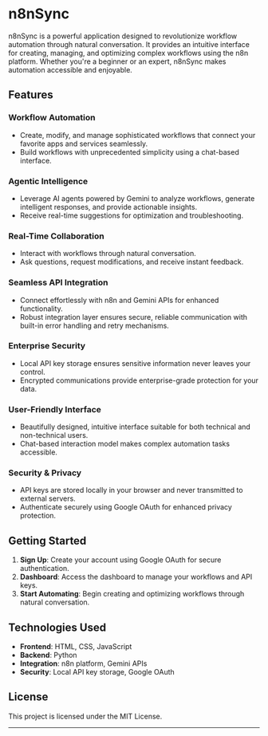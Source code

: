 # n8nSync

n8nSync is a powerful application designed to revolutionize workflow automation through natural conversation. It provides an intuitive interface for creating, managing, and optimizing complex workflows using the n8n platform. Whether you're a beginner or an expert, n8nSync makes automation accessible and enjoyable.

## Features

### Workflow Automation
- Create, modify, and manage sophisticated workflows that connect your favorite apps and services seamlessly.
- Build workflows with unprecedented simplicity using a chat-based interface.

### Agentic Intelligence
- Leverage AI agents powered by Gemini to analyze workflows, generate intelligent responses, and provide actionable insights.
- Receive real-time suggestions for optimization and troubleshooting.

### Real-Time Collaboration
- Interact with workflows through natural conversation.
- Ask questions, request modifications, and receive instant feedback.

### Seamless API Integration
- Connect effortlessly with n8n and Gemini APIs for enhanced functionality.
- Robust integration layer ensures secure, reliable communication with built-in error handling and retry mechanisms.

### Enterprise Security
- Local API key storage ensures sensitive information never leaves your control.
- Encrypted communications provide enterprise-grade protection for your data.

### User-Friendly Interface
- Beautifully designed, intuitive interface suitable for both technical and non-technical users.
- Chat-based interaction model makes complex automation tasks accessible.

### Security & Privacy
- API keys are stored locally in your browser and never transmitted to external servers.
- Authenticate securely using Google OAuth for enhanced privacy protection.

## Getting Started

1. **Sign Up**: Create your account using Google OAuth for secure authentication.
2. **Dashboard**: Access the dashboard to manage your workflows and API keys.
3. **Start Automating**: Begin creating and optimizing workflows through natural conversation.

## Technologies Used

- **Frontend**: HTML, CSS, JavaScript
- **Backend**: Python
- **Integration**: n8n platform, Gemini APIs
- **Security**: Local API key storage, Google OAuth

## License

This project is licensed under the MIT License.

---